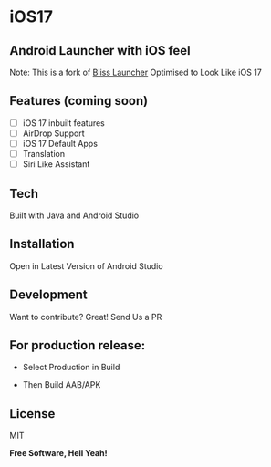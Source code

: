 # iOS17
## Android Launcher with iOS feel

Note: This is a fork of [Bliss Launcher](https://gitlab.e.foundation/e/os/BlissLaunche)
Optimised to Look Like iOS 17

## Features (coming soon)
 - [ ] iOS 17 inbuilt features
 - [ ]  AirDrop Support
 - [ ]  iOS 17 Default Apps
 - [ ]  Translation
 - [ ]  Siri Like Assistant

## Tech
Built with Java and Android Studio

## Installation
Open in Latest Version of Android Studio

## Development
Want to contribute? Great!
Send Us a PR

## For production release:
 - Select Production in Build

 - Then Build AAB/APK

## License

MIT

**Free Software, Hell Yeah!**

